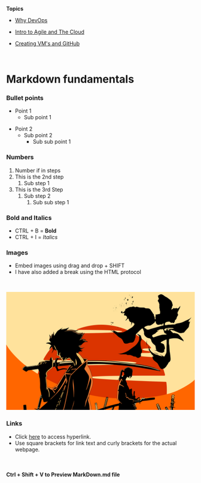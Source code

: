 **Topics**

* [Why DevOps](<Day 1/README.md>)

* [Intro to Agile and The Cloud](<Day 2/README.md>)
* [Creating VM's and GitHub](<Day 3/README.md>)
<br>

# Markdown fundamentals

### Bullet points

* Point 1
  * Sub point 1
- Point 2
  - Sub point 2
    - Sub sub point 1

### Numbers

1. Number if in steps
2. This is the 2nd step
   1. Sub step 1
3. This is the 3rd Step
    1. Sub step 2
        1. Sub sub step 1

### Bold and Italics

* CTRL + B = **Bold**
* CTRL + I = *Italics*

### Images

* Embed images using drag and drop + SHIFT
* I have also added a break using the HTML protocol

<br>

![alt text](UgsYoJ.jpg)

### Links

* Click [here](http://google.com) to access hyperlink.
* Use square brackets for link text and curly brackets for the actual webpage.

<br>

#### Ctrl + Shift + V to Preview MarkDown.md file